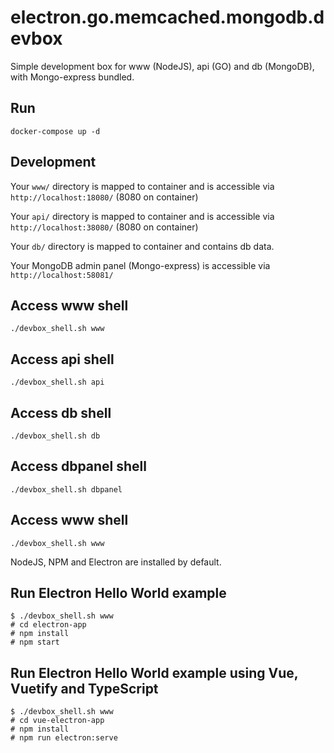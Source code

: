 # electron.go.memcached.mongodb.devbox
Simple development box for www (NodeJS), api (GO) and db (MongoDB), with Mongo-express bundled.

## Run
```
docker-compose up -d
```

## Development
Your ```www/``` directory is mapped to container and is accessible via ```http://localhost:18080/``` (8080 on container)

Your ```api/``` directory is mapped to container and is accessible via ```http://localhost:38080/``` (8080 on container)

Your ```db/``` directory is mapped to container and contains db data.

Your MongoDB admin panel (Mongo-express) is accessible via ```http://localhost:58081/```

## Access www shell
```
./devbox_shell.sh www
```

## Access api shell
```
./devbox_shell.sh api
```

## Access db shell
```
./devbox_shell.sh db
```

## Access dbpanel shell
```
./devbox_shell.sh dbpanel
```

## Access www shell
```
./devbox_shell.sh www
```

NodeJS, NPM and Electron are installed by default.

## Run Electron Hello World example
```
$ ./devbox_shell.sh www
# cd electron-app
# npm install
# npm start
```

## Run Electron Hello World example using Vue, Vuetify and TypeScript
```
$ ./devbox_shell.sh www
# cd vue-electron-app
# npm install
# npm run electron:serve
```
